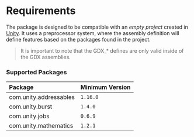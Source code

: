 # Requirements
The package is designed to be compatible with an _empty project_ created in [Unity](http://unity3d.com).
It uses a preprocessor system, where the assembly definition will define features based on the packages found in the project.
> It is important to note that the GDX_* defines are only valid inside of the GDX assemblies.
### Supported Packages
Package | Minimum Version
:--- | ---
com.unity.addressables | `1.16.0`
com.unity.burst | `1.4.0`
com.unity.jobs | `0.6.9`
com.unity.mathematics | `1.2.1`